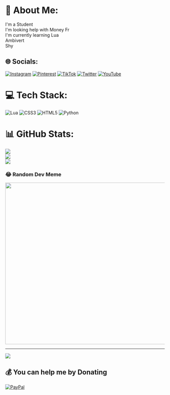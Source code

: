# 💫 About Me:
I'm a Student<br>I'm looking help with Money Fr<br>I'm currently learning Lua<br>Ambivert<br>Shy<br>


## 🌐 Socials:
[![Instagram](https://img.shields.io/badge/Instagram-%23E4405F.svg?logo=Instagram&logoColor=white)](https://instagram.com/Mizuki) [![Pinterest](https://img.shields.io/badge/Pinterest-%23E60023.svg?logo=Pinterest&logoColor=white)](https://pinterest.com/@emmieljohn) [![TikTok](https://img.shields.io/badge/TikTok-%23000000.svg?logo=TikTok&logoColor=white)](https://tiktok.com/@ourkroni) [![Twitter](https://img.shields.io/badge/Twitter-%231DA1F2.svg?logo=Twitter&logoColor=white)](https://twitter.com/@MillMiyelMiel) [![YouTube](https://img.shields.io/badge/YouTube-%23FF0000.svg?logo=YouTube&logoColor=white)](https://youtube.com/c/UCs45Ah-rBJMlVfTcvmaOGxA) 

# 💻 Tech Stack:
![Lua](https://img.shields.io/badge/lua-%232C2D72.svg?style=for-the-badge&logo=lua&logoColor=white) ![CSS3](https://img.shields.io/badge/css3-%231572B6.svg?style=for-the-badge&logo=css3&logoColor=white) ![HTML5](https://img.shields.io/badge/html5-%23E34F26.svg?style=for-the-badge&logo=html5&logoColor=white) ![Python](https://img.shields.io/badge/python-3670A0?style=for-the-badge&logo=python&logoColor=ffdd54)
# 📊 GitHub Stats:
![](https://github-readme-stats.vercel.app/api?username=Mizuukiii&theme=blueberry&hide_border=false&include_all_commits=true&count_private=true)<br/>
![](https://github-readme-streak-stats.herokuapp.com/?user=Mizuukiii&theme=blueberry&hide_border=false)<br/>
![](https://github-readme-stats.vercel.app/api/top-langs/?username=Mizuukiii&theme=blueberry&hide_border=false&include_all_commits=true&count_private=true&layout=compact)

### 😂 Random Dev Meme
<img src="https://random-memer.herokuapp.com/" width="512px"/>

---
[![](https://visitcount.itsvg.in/api?id=Mizuukiii&icon=0&color=0)](https://visitcount.itsvg.in)

  ## 💰 You can help me by Donating
  [![PayPal](https://img.shields.io/badge/PayPal-00457C?style=for-the-badge&logo=paypal&logoColor=white)](https://paypal.me/paypal.me/Saneon27) 

  
<!-- Proudly created with GPRM ( https://gprm.itsvg.in ) -->

